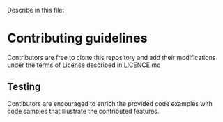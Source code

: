 Describe in this file:

# Contributing guidelines
Contributors are free to clone this repository and add their modifications under the terms of License described in LICENCE.md

## Testing

Contibutors are encouraged to enrich the provided code examples with code samples that illustrate the contributed features.

